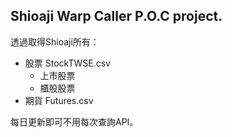Shioaji Warp Caller P.O.C project.
----------------------------
透過取得Shioaji所有：
* 股票 StockTWSE.csv
  * 上市股票
  * 櫃股股票
* 期貨 Futures.csv

每日更新即可不用每次查詢API。